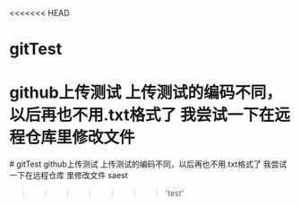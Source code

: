 <<<<<<< HEAD
# gitTest
github上传测试
上传测试的编码不同，以后再也不用.txt格式了
我尝试一下在远程仓库里修改文件
=======
﻿# gitTest
github上传测试
上传测试的编码不同，以后再也不用.txt格式了
我尝试一下在远程仓库
里修改文件 saest
>>>>>>> 'test'
